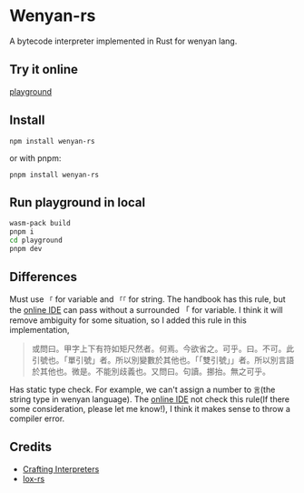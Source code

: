 # Wenyan-rs

A bytecode interpreter implemented in Rust for wenyan lang.

## Try it online

[playground](./)

## Install

```
npm install wenyan-rs
```

or with pnpm:

```
pnpm install wenyan-rs
```

## Run playground in local

```bash
wasm-pack build
pnpm i
cd playground
pnpm dev
```

## Differences

Must use `「` for variable and `「「` for string. The handbook has this rule, but the [online IDE](https://ide.wy-lang.org/) can pass without a surrounded 「 for variable. I think it will remove ambiguity for some situation, so I added this rule in this implementation,

> 或問曰。甲字上下有符如矩尺然者。何焉。今欲省之。可乎。曰。不可。此引號也。「單引號」者。所以別變數於其他也。「「雙引號」」者。所以別言語於其他也。微是。不能別歧義也。又問曰。句讀。挪抬。無之可乎。 

Has static type check. For example, we can't assign a number to `言`(the string type in wenyan language). The [online IDE](https://ide.wy-lang.org/) not check this rule(If there some consideration, please let me know!), I think it makes sense to throw a compiler error.

## Credits

- [Crafting Interpreters](http://craftinginterpreters.com/)
- [lox-rs](https://github.com/Darksecond/lox)
